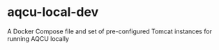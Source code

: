 # aqcu-local-dev
A Docker Compose file and set of pre-configured Tomcat instances for running AQCU locally
